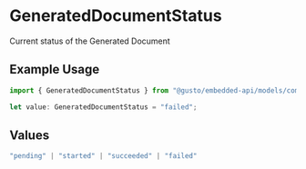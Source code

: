 # GeneratedDocumentStatus

Current status of the Generated Document

## Example Usage

```typescript
import { GeneratedDocumentStatus } from "@gusto/embedded-api/models/components/generateddocument.js";

let value: GeneratedDocumentStatus = "failed";
```

## Values

```typescript
"pending" | "started" | "succeeded" | "failed"
```